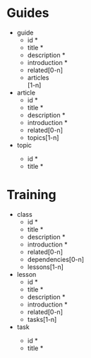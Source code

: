 Guides
======
- guide
  - id<string> *
  - title<string> *
  - description<string> *
  - introduction<content> *
  - related<ref>[0-n]
  - articles<article>[1-n]
- article
  - id<string> *
  - title<string> *
  - description<string> *
  - introduction<content> *
  - related<ref>[0-n]
  - topics<topic>[1-n]
- topic<content>
  - id<string> *
  - title<string> *

Training
========
- class
  - id<string> *
  - title<string> *
  - description<string> *
  - introduction<content> *
  - related<ref>[0-n]
  - dependencies<ref>[0-n]
  - lessons<lesson>[1-n]
- lesson
  - id<string> *
  - title<string> *
  - description<string> *
  - introduction<content> *
  - related<ref>[0-n]
  - tasks<task>[1-n]
- task<content>
  - id<string> *
  - title<string> *
